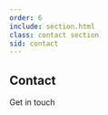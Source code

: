 ```yaml
---
order: 6
include: section.html
class: contact section
sid: contact
---
```


<h2 class="section__title">Contact</h2>
<span class="section__subtitle">Get in touch</span>

<div class="contact__container container grid">
    <div>
        <!-- Phone -->
        <!-- <div class="contact__information">
            <i class="uil uil-phone contact__icon"></i>

            <div>
                <h3 class="contact__title">Phone</h3>
                <span class="contact__subtitle"></span>
            </div>
        </div> -->

        <!-- Email -->
        <div class="contact__information">
            <i class="uil uil-envelope contact__icon"></i>

            <div>
                <h3 class="contact__title">Email</h3>
                <span class="contact__subtitle">rainleung0218@gmail.com</span>
            </div>
        </div>

        <!-- Location -->
        <div class="contact__information">
            <i class="uil uil-map-marker contact__icon"></i>

            <div>
                <h3 class="contact__title">Location</h3>
                <span class="contact__subtitle">Hong Kong</span>
            </div>
        </div>
    </div>

    <!--==================== CONTACT FORM ====================-->
    <!-- <form action="" class="contact__form grid">
        <div class="contact__inputs grid">
            <div class="contact__content">
                <label for="" class="contact__label">Name</label>
                <input type="text" class="contact__input">
            </div>

            <div class="contact__content">
                <label for="" class="contact__label">Email</label>
                <input type="email" class="contact__input">
            </div>
        </div>

        <div class="contact__content">
            <label for="" class="contact__label">Project</label>
            <input type="text" class="contact__input">
        </div>

        <div class="contact__content">
            <label for="" class="contact__label">Message</label>
            <textarea name="" id="" cols="0" rows="7" class="contact__input"></textarea>
        </div>

        <div>
            <a href="#" class="button button--flex">
                Send Message
                <i class="uil uil-message button__icon"></i>
            </a>
        </div>
    </form> -->
</div>
